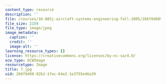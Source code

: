 ```yaml
---
content_type: resource
description: ''
file: /courses/16-885j-aircraft-systems-engineering-fall-2005/266f0d0892b21fec64e21e3755e46a39_7.jpg
file_size: 2159
file_type: image/jpeg
image_metadata:
  caption: ''
  credit: ''
  image-alt: ''
learning_resource_types: []
license: https://creativecommons.org/licenses/by-nc-sa/4.0/
ocw_type: OCWImage
resourcetype: Image
title: 7.jpg
uid: 266f0d08-92b2-1fec-64e2-1e3755e46a39
---
```

